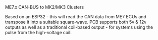 ME7.x CAN-BUS to MK2/MK3 Clusters

Based on an ESP32 - this will read the CAN data from ME7 ECUs and transpose it into a suitable square-wave.  PCB supports both 5v & 12v outputs as well as a traditional coil-based output - for systems using the pulse from the high-voltage coil.
